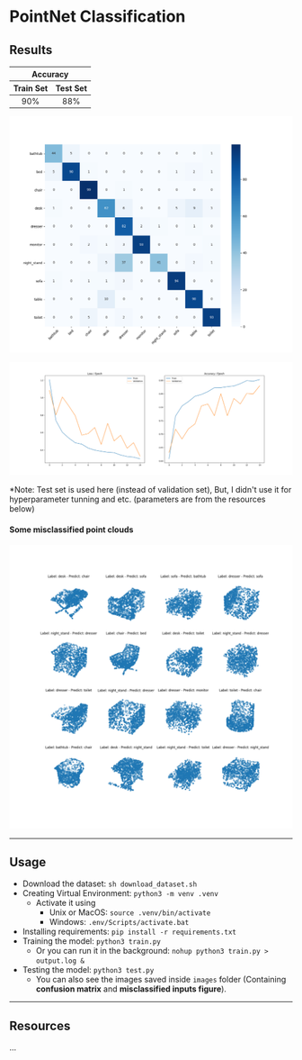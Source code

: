 # PointNet Classification

## Results

<table style="text-align: center;">
    <thead>
        <tr>
            <th colspan=2 style="text-align: center;">Accuracy</th>
        </tr>
        <tr>
            <th>Train Set</th>
            <th>Test Set</th>
        </tr>
    </thead>
    <tr>
        <td>90%</td>
        <td>88%</td>
    </tr>
</table>

![Confusion Matrix](images/confusion_matrix.png)

![Training Process](images/training.png)

*Note: Test set is used here (instead of validation set), But, I didn't use it for hyperparameter tunning and etc. (parameters are from the resources below)

#### Some misclassified point clouds
![Misclassified inputs](images/incorrect_predictions.png) 


---

## Usage
- Download the dataset: `sh download_dataset.sh`
- Creating Virtual Environment: `python3 -m venv .venv`
    - Activate it using
        - Unix or MacOS: `source .venv/bin/activate`
        - Windows: `.env/Scripts/activate.bat`
- Installing requirements: `pip install -r requirements.txt`
- Training the model: `python3 train.py`
    - Or you can run it in the background: `nohup python3 train.py > output.log &`
- Testing the model: `python3 test.py`
    - You can also see the images saved inside `images` folder (Containing **confusion matrix** and **misclassified inputs figure**).


---

## Resources

...